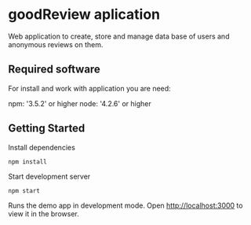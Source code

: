 
# goodReview aplication

Web application to create, store and manage data base of users and anonymous reviews on them.

## Required software

For install and work with application you are need:

npm: '3.5.2' or higher
node: '4.2.6' or higher

## Getting Started

Install dependencies

`npm install`

Start development server

`npm start`

Runs the demo app in development mode.
Open [http://localhost:3000](http://localhost:3000) to view it in the browser.
